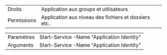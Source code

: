 |   |   |
|---|---|
|Droits|Application aux groups et utilisateurs|
|Permissions|Application aux niveau des fichiers et dossiers etc.|

|            |                                            |
| ---------- | ------------------------------------------ |
| Paramètres | Start-Service -Name "Application Identity" |
| Arguments  | Start-Service -Name "Application Identity" |